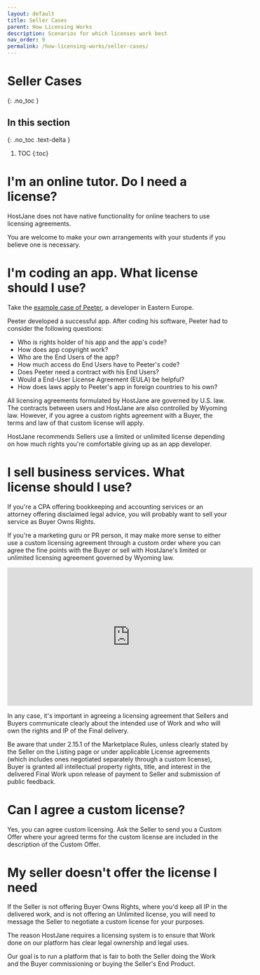 ```yaml
---
layout: default
title: Seller Cases
parent: How Licensing Works
description: Scenarios for which licenses work best
nav_order: 9
permalink: /how-licensing-works/seller-cases/
---
```


# Seller Cases
{: .no_toc }

## In this section
{: .no_toc .text-delta }

1. TOC
{:toc}

# I'm an online tutor. Do I need a license?

HostJane does not have native functionality for online teachers to use licensing agreements.

You are welcome to make your own arrangements with your students if you believe one is necessary.

# I'm coding an app. What license should I use?

Take the [example case of Peeter](https://www.jrebel.com/blog/software-licensing-basics), a developer in Eastern Europe.

Peeter developed a successful app. After coding his software, Peeter had to consider the following questions:

* Who is rights holder of his app and the app's code?
* How does app copyright work?
* Who are the End Users of the app?
* How much access do End Users have to Peeter's code?
* Does Peeter need a contract with his End Users?
* Would a End-User License Agreement (EULA) be helpful?
* How does laws apply to Peeter's app in foreign countries to his own?

All licensing agreements formulated by HostJane are governed by U.S. law. The contracts between users and HostJane are also controlled by Wyoming law. However, if you agree a custom rights agreement with a Buyer, the terms and law of that custom license will apply.

HostJane recommends Sellers use a limited or unlimited license depending on how much rights you're comfortable giving up as an app developer.

# I sell business services. What license should I use?

If you're a CPA offering bookkeeping and accounting services or an attorney offering disclaimed legal advice, you will probably want to sell your service as Buyer Owns Rights.

If you're a marketing guru or PR person, it may make more sense to either use a custom licensing agreement through a custom order where you can agree the fine points with the Buyer or sell with HostJane's limited or unlimited licensing agreement governed by Wyoming law.

<iframe width="560" height="315" src="https://www.youtube.com/embed/R1LjOP3qFgA" title="YouTube video player" frameborder="0" allow="accelerometer; autoplay; clipboard-write; encrypted-media; gyroscope; picture-in-picture" allowfullscreen></iframe>

In any case, it's important in agreeing a licensing agreement that Sellers and Buyers communicate clearly about the intended use of Work and who will own the rights and IP of the Final delivery.

Be aware that under 2.15.1 of the Marketplace Rules, unless clearly stated by the Seller on the Listing page or under applicable License agreements (which includes ones negotiated separately through a custom license), Buyer is granted all intellectual property rights, title, and interest in the delivered Final Work upon release of payment to Seller and submission of public feedback.

# Can I agree a custom license?

Yes, you can agree custom licensing. Ask the Seller to send you a Custom Offer where your agreed terms for the custom license are included in the description of the Custom Offer.

# My seller doesn't offer the license I need

If the Seller is not offering Buyer Owns Rights, where you'd keep all IP in the delivered work, and is not offering an Unlimited license, you will need to message the Seller to negotiate a custom license for your purposes.

The reason HostJane requires a licensing system is to ensure that Work done on our platform has clear legal ownership and legal uses.

Our goal is to run a platform that is fair to both the Seller doing the Work and the Buyer commissioning or buying the Seller's End Product. 